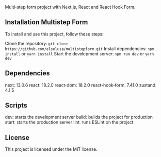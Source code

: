 Multi-step form project with Next.js, React and React Hook Form.

## Installation Multistep Form

To install and use this project, follow these steps:

Clone the repository: `git clone https://github.com/elpelusa/multistepform.git`
Install dependencies: `npm install` or `yarn install`
Start the development server: `npm run dev` or `yarn dev`

## Dependencies

next: 13.0.6
react: 18.2.0
react-dom: 18.2.0
react-hook-form: 7.41.0
zustand: 4.1.5

## Scripts

dev: starts the development server
build: builds the project for production
start: starts the production server
lint: runs ESLint on the project

## License

This project is licensed under the MIT license.
